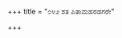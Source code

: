 +++
title = "೦೪೨ ಶತ ಪಿತಾಮಹರಡಗರೇ"

+++
<div class="audioEmbed"  src="https://archive.org/download/kumAra-vyAsa-bhArata_kaGaPa_with_metadata/06_bhIShma__06__042_shata_pitAmaharaDagarE.mp3" caption="ಗ-ಪ"></div>